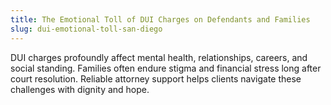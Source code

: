 ```yaml
---
title: The Emotional Toll of DUI Charges on Defendants and Families
slug: dui-emotional-toll-san-diego
---
```


DUI charges profoundly affect mental health, relationships, careers, and social standing. Families often endure stigma and financial stress long after court resolution. Reliable attorney support helps clients navigate these challenges with dignity and hope.